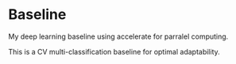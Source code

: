 # Baseline
My deep learning baseline using accelerate for parralel computing.

This is a CV multi-classification baseline for optimal adaptability.
